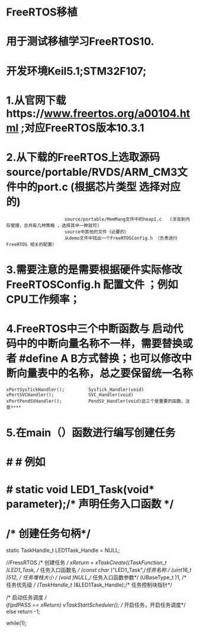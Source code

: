 # FreeRTOS移植
# 用于测试移植学习FreeRTOS10.
# 开发环境Keil5.1;STM32F107;
 
# 1.从官网下载https://www.freertos.org/a00104.html ;对应FreeRTOS版本10.3.1
# 2.从下载的FreeRTOS上选取源码source/portable/RVDS/ARM_CM3文件中的port.c   (根据芯片类型  选择对应的)
                          source/portable/MemMang文件中的heap1.c   (涉及到内存管理，总共有几种策略 ，选择其中一种就可)
                          source中其他的文件（必要的）
                          从demo文件中找出一个FreeRTOSConfig.h （负责进行FreeRTOS 相关的配置）
# 3.需要注意的是需要根据硬件实际修改FreeRTOSConfig.h 配置文件 ；例如CPU工作频率；
# 4.FreeRTOS中三个中断函数与 启动代码中的中断向量名称不一样，需要替换或者 #define  A  B方式替换；也可以修改中断向量表中的名称，总之要保留统一名称
    xPortSysTickHandler();         SysTick_Handler(void)
    vPortSVCHandler();             SVC_Handler(void)
    xPortPendSVHandler();          PendSV_Handler(void)这三个是重要的函数，注意****
# 5.在main（）函数进行编写创建任务
# # #    例如
# #  static void LED1_Task(void* parameter);/* 声明任务入口函数 */
#  /* 创建任务句柄*/
static TaskHandle_t LED1Task_Handle = NULL;
   
   
   //FressRTOS 
	 /* 创建任务 */
  xReturn = xTaskCreate((TaskFunction_t )LED1_Task,  /* 任务入口函数名 */
                        (const char*    )"LED1_Task",/*任务名称 */
                        (uint16_t       )512,  /* 任务堆栈大小 */
                        (void*          )NULL,/* 任务入口函数参数*/
                        (UBaseType_t    )1, /* 任务优先级 */
                        (TaskHandle_t*  )&LED1Task_Handle);/* 任务控制块指针*/ 
												
  /* 启动任务调度 */           
  if(pdPASS == xReturn)
    vTaskStartScheduler();   /* 开启任务，开启任务调度*/
  else
    return -1;  
  
  while(1);   
   
